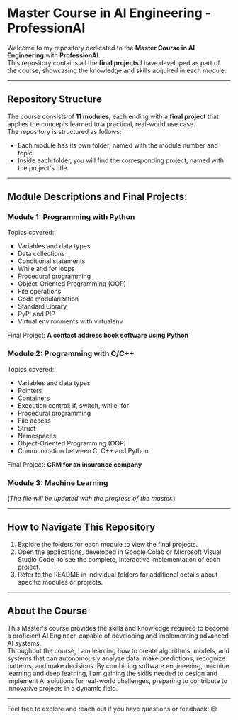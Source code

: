 # Master Course in AI Engineering - ProfessionAI

Welcome to my repository dedicated to the **Master Course in AI Engineering** with **ProfessionAI**. <br> This repository contains all the **final projects** I have developed as part of the course, showcasing the knowledge and skills acquired in each module.

---

## Repository Structure

The course consists of **11 modules**, each ending with a **final project** that applies the concepts learned to a practical, real-world use case. <br>
The repository is structured as follows:
- Each module has its own folder, named with the module number and topic.
- Inside each folder, you will find the corresponding project, named with the project's title.

---

## Module Descriptions and Final Projects:

### Module 1: Programming with Python
Topics covered:
- Variables and data types
- Data collections
- Conditional statements
- While and for loops
- Procedural programming
- Object-Oriented Programming (OOP)
- File operations
- Code modularization
- Standard Library
- PyPI and PIP
- Virtual environments with virtualenv

Final Project: **A contact address book software using Python**


### Module 2: Programming with C/C++
Topics covered:
- Variables and data types
- Pointers
- Containers
- Execution control: if, switch, while, for
- Procedural programming
- File access
- Struct
- Namespaces
- Object-Oriented Programming (OOP)
- Communication between C, C++ and Python

Final Project: **CRM for an insurance company**


### Module 3: Machine Learning
(_The file will be updated with the progress of the master._)

---

## How to Navigate This Repository
1. Explore the folders for each module to view the final projects.
2. Open the applications, developed in Google Colab or Microsoft Visual Studio Code, to see the complete, interactive implementation of each project.
3. Refer to the README in individual folders for additional details about specific modules or projects.

---

## About the Course
This Master's course provides the skills and knowledge required to become a proficient AI Engineer, capable of developing and implementing advanced AI systems. <br>
Throughout the course, I am learning how to create algorithms, models, and systems that can autonomously analyze data, make predictions, recognize patterns, and make decisions. By combining software engineering, machine learning and deep learning, I am gaining the skills needed to design and implement AI solutions for real-world challenges, preparing to contribute to innovative projects in a dynamic field. <br>

---

Feel free to explore and reach out if you have questions or feedback! 😊
